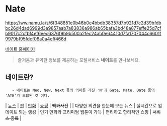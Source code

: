 # Nate 
<https://ww.namu.la/s/6f348851e0b46b0e4bbdb38357d7b921d7c2d39bfdbbc26d4dad6999d3a9857aab7a83836a986ab65bafa3bd48a877effe25d7cfb9017c2cfbf4ef6eec6376f9b9b500a2fec24ab0e64410d7fa1707044c6601f9979bf95fdef08a0a4eff466d>

[네이트 홈페이지](www.nate.com"네이트")  
> 즐거움과 유익한 정보를 제공하는 포털서비스 **네이트**를 만나보세요.

## 네이트란?
```- 1999년 개설된 SK커뮤니케이션즈에서 운영하는 유무선 포털 사이트
   - 네이트는 Neo, New, Next 등의 의미를 가진 'N'과 Gate, Mate, Date 등의 'ATE'가 조합된 것 이다.
```

| [뉴스](https://news.nate.com/"뉴스") | [판](https://pann.nate.com/"판") | [만화](https://comics.nate.com/main/"만화") | [쇼핑](https://shopping.nate.com/#!top"쇼핑") | ~~백과사전~~ |
| 다양한 의견을 한눈에 보는 뉴스 | 실시간으로 업데이트 되는 랭킹 | 인기 만화와 프리미엄 웹툰이 가득  | 편리하고 합리적인 쇼핑 | ~~서비스 종료~~ | 

